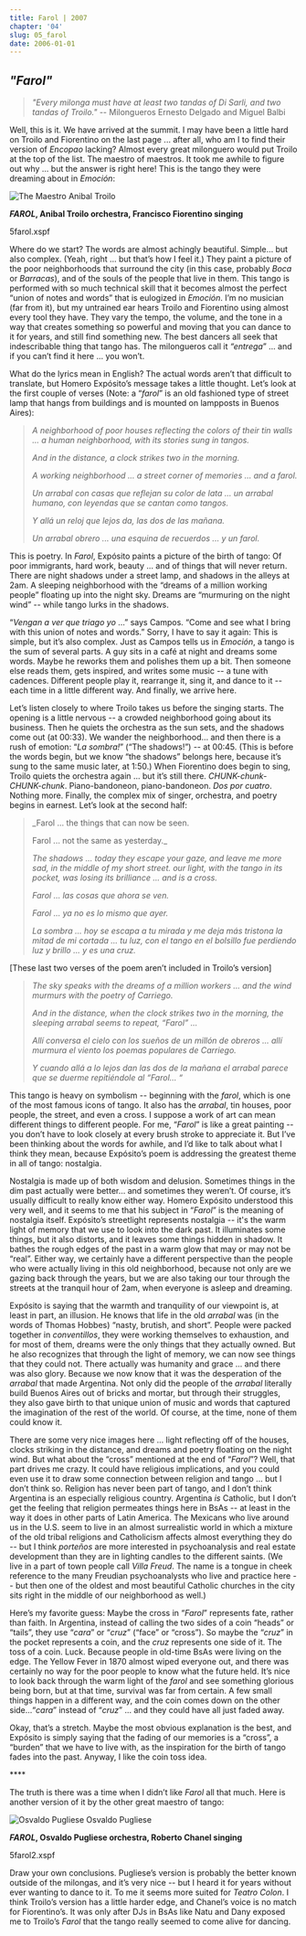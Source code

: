 ```yaml
---
title: Farol | 2007
chapter: '04'
slug: 05_farol
date: 2006-01-01
---
```


## _"Farol"_

> _"Every milonga must have at least two tandas of Di Sarli, and two tandas of Troilo."_
> -- Milongueros Ernesto Delgado and Miguel Balbi

Well, this is it. We have arrived at the summit. I may have been a little hard on Troilo and Fiorentino on the last page ... after all, who am I to find their version of _Encopao_ lacking? Almost every great milonguero would put Troilo at the top of the list. The maestro of maestros. It took me awhile to figure out why ... but the answer is right here! This is the tango they were dreaming about in _Emoción_:


![The Maestro](/4_pics/5farol/image002.jpg)
Anibal Troilo

**_FAROL_, Anibal Troilo orchestra, Francisco Fiorentino singing**

5farol.xspf

Where do we start? The words are almost achingly beautiful. Simple… but also complex. (Yeah, right ... but that’s how I feel it.) They paint a picture of the poor neighborhoods that surround the city (in this case, probably _Boca_ or _Barracas_), and of the souls of the people that live in them. This tango is performed with so much technical skill that it becomes almost the perfect “union of notes and words” that is eulogized in _Emoción_. I’m no musician (far from it), but my untrained ear hears Troilo and Fiorentino using almost every tool they have. They vary the tempo, the volume, and the tone in a way that creates something so powerful and moving that you can dance to it for years, and still find something new. The best dancers all seek that indescribable thing that tango has. The milongueros call it _“entrega_” ... and if you can’t find it here ... you won’t.

What do the lyrics mean in English? The actual words aren’t that difficult to translate, but Homero Expósito’s message takes a little thought. Let’s look at the first couple of verses (Note: a “_farol_” is an old fashioned type of street lamp that hangs from buildings and is mounted on lampposts in Buenos Aires):

> _A neighborhood of poor houses
> reflecting the colors of their tin walls ...
> a human neighborhood,
> with its stories sung in tangos._
>
> _And in the distance,
> a clock strikes two in the morning._
>
> _A working neighborhood ...
> a street corner of memories
> ... and a farol._
>
> _Un arrabal con casas
> que reflejan su color de lata ...
> un arrabal humano,
> con leyendas que se cantan como tangos._
>
> _Y allá un reloj que lejos da,
> las dos de las mañana._
>
> _Un arrabal obrero ...
> una esquina de recuerdos
> ... y un farol._

This is poetry. In _Farol_, Expósito paints a picture of the birth of tango: Of poor immigrants, hard work, beauty ... and of things that will never return. There are night shadows under a street lamp, and shadows in the alleys at 2am. A sleeping neighborhood with the “dreams of a million working people” floating up into the night sky. Dreams are “murmuring on the night wind” -- while tango lurks in the shadows.

“_Vengan a ver que triago yo_ ...” says Campos. “Come and see what I bring with this union of notes and words.” Sorry, I have to say it again: This is simple, but it’s also complex. Just as Campos tells us in _Emoción_, a tango is the sum of several parts. A guy sits in a café at night and dreams some words. Maybe he reworks them and polishes them up a bit. Then someone else reads them, gets inspired, and writes some music -- a tune with cadences. Different people play it, rearrange it, sing it, and dance to it -- each time in a little different way. And finally, we arrive here.

Let’s listen closely to where Troilo takes us before the singing starts. The opening is a little nervous -- a crowded neighborhood going about its business. Then he quiets the orchestra as the sun sets, and the shadows come out (at 00:33). We wander the neighborhood… and then there is a rush of emotion: “_La sombra!_” (“The shadows!”) -- at 00:45. (This is before the words begin, but we know “the shadows” belongs here, because it’s sung to the same music later, at 1:50.) When Fiorentino does begin to sing, Troilo quiets the orchestra again ... but it’s still there. _CHUNK-chunk-CHUNK-chunk_. Piano-bandoneon, piano-bandoneon. _Dos por cuatro_. Nothing more. Finally, the complex mix of singer, orchestra, and poetry begins in earnest. Let’s look at the second half:

> _Farol ... the things that can now be seen.
>
> Farol ... not the same as yesterday._
>
> _The shadows ...
> today they escape your gaze,
> and leave me more sad,
> in the middle of my short street.
> our light, with the tango in its pocket,
> was losing its brilliance ...
> and is a cross._
>
> _Farol ... las cosas que ahora se ven._
>
> _Farol ... ya no es lo mismo que ayer._
>
> _La sombra ...
> hoy se escapa a tu mirada
> y me deja más tristona
> la mitad de mi cortada ...
> tu luz, con el tango en el bolsillo
> fue perdiendo luz y brillo ...
> y es una cruz._


\[These last two verses of the poem aren’t included in Troilo’s version\]

> _The sky speaks
> with the dreams of a million workers ...
> and the wind murmurs
> with the poetry of Carriego._
>
> _And in the distance,
> when the clock strikes two in the morning,
> the sleeping arrabal seems to repeat,
> “Farol” ..._
>
>
> _Allí conversa el cielo
> con los sueños de un millón de obreros ...
> allí murmura el viento
> los poemas populares de Carriego._
>
> _Y cuando allá a lo lejos dan
> las dos de la mañana
> el arrabal parece que se duerme repitiéndole
> al “Farol… “_

This tango is heavy on symbolism -- beginning with the _farol_, which is one of the most famous icons of tango. It also has the _arrabal_, tin houses, poor people, the street, and even a cross. I suppose a work of art can mean different things to different people. For me, “_Farol_” is like a great painting -- you don’t have to look closely at every brush stroke to appreciate it. But I’ve been thinking about the words for awhile, and I’d like to talk about what I think they mean, because Expósito’s poem is addressing the greatest theme in all of tango: nostalgia.

Nostalgia is made up of both wisdom and delusion. Sometimes things in the dim past actually were better… and sometimes they weren’t. Of course, it’s usually difficult to really know either way. Homero Expósito understood this very well, and it seems to me that his subject in “_Farol_” is the meaning of nostalgia itself. Expósito’s streetlight represents nostalgia -- it's the warm light of memory that we use to look into the dark past. It illuminates some things, but it also distorts, and it leaves some things hidden in shadow. It bathes the rough edges of the past in a warm glow that may or may not be “real”. Either way, we certainly have a different perspective than the people who were actually living in this old neighborhood, because not only are we gazing back through the years, but we are also taking our tour through the streets at the tranquil hour of 2am, when everyone is asleep and dreaming.

Expósito is saying that the warmth and tranquility of our viewpoint is, at least in part, an illusion. He knows that life in the old _arrabal_ was (in the words of Thomas Hobbes) “nasty, brutish, and short”. People were packed together in _conventillos_, they were working themselves to exhaustion, and for most of them, dreams were the only things that they actually owned. But he also recognizes that through the light of memory, we can now see things that they could not. There actually was humanity and grace ... and there was also glory. Because we now know that it was the desperation of the _arrabal_ that made Argentina. Not only did the people of the _arrabal_ literally build Buenos Aires out of bricks and mortar, but through their struggles, they also gave birth to that unique union of music and words that captured the imagination of the rest of the world. Of course, at the time, none of them could know it.

There are some very nice images here ... light reflecting off of the houses, clocks striking in the distance, and dreams and poetry floating on the night wind. But what about the “cross” mentioned at the end of “_Farol_”? Well, that part drives me crazy. It could have religious implications, and you could even use it to draw some connection between religion and tango ... but I don’t think so. Religion has never been part of tango, and I don’t think Argentina is an especially religious country. Argentina _is_ Catholic, but I don’t get the feeling that religion permeates things here in BsAs -- at least in the way it does in other parts of Latin America. The Mexicans who live around us in the U.S. seem to live in an almost surrealistic world in which a mixture of the old tribal religions and Catholicism affects almost everything they do -- but I think _porteños_ are more interested in psychoanalysis and real estate development than they are in lighting candles to the different saints. (We live in a part of town people call _Villa Freud_. The name is a tongue in cheek reference to the many Freudian psychoanalysts who live and practice here -- but then one of the oldest and most beautiful Catholic churches in the city sits right in the middle of our neighborhood as well.)

Here’s my favorite guess: Maybe the cross in “_Farol_” represents fate, rather than faith. In Argentina, instead of calling the two sides of a coin “heads” or “tails”, they use “_cara_” or “_cruz_” (“face” or “cross”). So maybe the “_cruz_” in the pocket represents a coin, and the _cruz_ represents one side of it. The toss of a coin. Luck. Because people in old-time BsAs were living on the edge. The Yellow Fever in 1870 almost wiped everyone out, and there was certainly no way for the poor people to know what the future held. It’s nice to look back through the warm light of the _farol_ and see something glorious being born, but at that time, survival was far from certain. A few small things happen in a different way, and the coin comes down on the other side…“_cara_” instead of “_cruz_” ... and they could have all just faded away.

Okay, that’s a stretch. Maybe the most obvious explanation is the best, and Expósito is simply saying that the fading of our memories is a “cross”, a “burden” that we have to live with, as the inspiration for the birth of tango fades into the past. Anyway, I like the coin toss idea.

\*\*\*\*

The truth is there was a time when I didn’t like _Farol_ all that much. Here is another version of it by the other great maestro of tango:

![Osvaldo Pugliese](/4_pics/5farol/image004.jpg)
Osvaldo Pugliese

**_FAROL_, Osvaldo Pugliese orchestra, Roberto Chanel singing**

5farol2.xspf

Draw your own conclusions. Pugliese’s version is probably the better known outside of the milongas, and it’s very nice -- but I heard it for years without ever wanting to dance to it. To me it seems more suited for _Teatro Colon_. I think Troilo’s version has a little harder edge, and Chanel’s voice is no match for Fiorentino’s. It was only after DJs in BsAs like Natu and Dany exposed me to Troilo’s _Farol_ that the tango really seemed to come alive for dancing.
